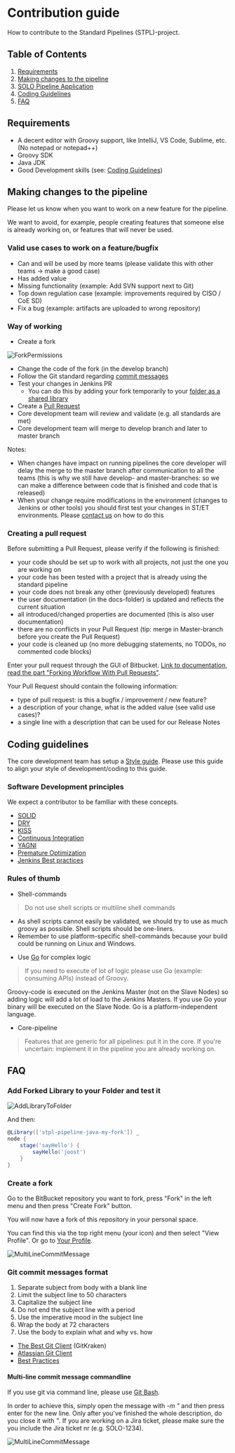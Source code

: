 # Contribution guide

How to contribute to the Standard Pipelines (STPL)-project.

## Table of Contents

   1. [Requirements](#Requirements)
   1. [Making changes to the pipeline](#make-changes)
   1. [SOLO Pipeline Application](#valid-use-cases)
   1. [Coding Guidelines](#coding_guidelines)
   1. [FAQ](#faq)

## Requirements <a name="Requirements"></a>

- A decent editor with Groovy support, like IntelliJ, VS Code, Sublime, etc. (No notepad or notepad++)
- Groovy SDK
- Java JDK
- Good Development skills (see: [Coding Guidelines](#coding_guidelines))

## Making changes to the pipeline<a name="make-changes"></a>

Please let us know when you want to work on a new feature for the pipeline. 

We want to avoid, for example, people creating features that someone else is already working on, or features that will never be used.

### Valid use cases to work on a feature/bugfix

* Can and will be used by more teams (please validate this with other teams -> make a good case)
* Has added value
* Missing functionality (example: Add SVN support next to Git)
* Top down regulation case (example: improvements required by CISO / CoE SD)
* Fix a bug (example: artifacts are uploaded to wrong repository)

### Way of working

* Create a fork

![ForkPermissions](../images/fork-permissions.png)
* Change the code of the fork (in the develop branch)
* Follow the Git standard regarding [commit messages](#commitMessage)
* Test your changes in Jenkins PR
    * You can do this by adding your fork temporarily to your [folder as a shared library](#folderLibrary)
* Create a [Pull Request](#pull_request) 
* Core development team will review and validate (e.g. all standards are met) 
* Core development team will merge to develop branch and later to master branch

Notes:
- When changes have impact on running pipelines the core developer will delay the merge to the master branch after communication to all the teams (this is why we still have develop- and master-branches: so we can make a difference between code that is finished and code that is released)
- When your change require modifications in the environment (changes to Jenkins or other tools) you should first test your changes in ST/ET environments. Please [contact us](#contact) on how to do this

### Creating a pull request<a name="pull_request"></a>

Before submitting a Pull Request, please verify if the following is finished:
- your code should be set up to work with all projects, not just the one you are working on
- your code has been tested with a project that is already using the standard pipeline
- your code does not break any other (previously developed) features
- the user documentation (in the docs-folder) is updated and reflects the current situation
- all introduced/changed properties are documented (this is also user documentation)
- there are no conflicts in your Pull Request (tip: merge in Master-branch before you create the Pull Request)
- your code is cleaned up (no more debugging statements, no TODOs, no commented code blocks)

Enter your pull request through the GUI of Bitbucket. [Link to documentation, read the part "Forking Workflow With Pull Requests"](https://www.atlassian.com/git/tutorials/making-a-pull-request).

Your Pull Request should contain the following information:

- type of pull request: is this a bugfix / improvement / new feature?
- a description of your change, what is the added value (see valid use cases)?
- a single line with a description that can be used for our Release Notes

## Coding guidelines<a name="coding_guidelines"></a>

The core development team has setup a [Style guide](styleguide.md). Please use this guide to align your style of development/coding to this guide.

### Software Development principles

We expect a contributor to be famlliar with these concepts.

* [SOLID](https://en.wikipedia.org/wiki/SOLID_(object-oriented_design))
* [DRY](https://en.wikipedia.org/wiki/Don%27t_repeat_yourself)
* [KISS](https://en.wikipedia.org/wiki/KISS_principle)
* [Continuous Integration](https://en.wikipedia.org/wiki/Continuous_integration)
* [YAGNI](https://en.wikipedia.org/wiki/You_aren%27t_gonna_need_it)
* [Premature Optimization](http://wiki.c2.com/?PrematureOptimization)
* [Jenkins Best practices](JENKINS_PIPELINE_BEST_PRACTICES,md)

### Rules of thumb

- Shell-commands

> Do not use shell scripts or multiline shell commands

* As shell scripts cannot easily be validated, we should try to use as much groovy as possible. Shell scripts should be one-liners. 
* Remember to use platform-specific shell-commands because your build could be running on Linux and Windows.

- Use [Go](https://golang.org/) for complex logic

> If you need to execute of lot of logic please use Go (example: consuming APIs) instead of Groovy.

Groovy-code is executed on the Jenkins Master (not on the Slave Nodes) so adding logic will add a lot of load to the Jenkins Masters. If you use Go your binary will be executed on the Slave Node. Go is a platform-independent language.

- Core-pipeline

> Features that are generic for all pipelines: put it in the core. If you're uncertain: implement it in the pipeline you are already working on.

## FAQ

### Add Forked Library to your Folder and test it <a name="folderLibrary"></a>

![AddLibraryToFolder](../images/add-library-to-folder.png)

And then:
```groovy
@Library(['stpl-pipeline-java-my-fork']) _
node {
    stage('sayHello') {
        sayHello('joost')
    }
}
```

### Create a fork <a name="fork"></a>

Go to the BitBucket repository you want to fork, press "Fork" in the left menu and then press "Create Fork" button.

You will now have a fork of this repository in your personal space.

You can find this via the top right menu (your icon) and then select "View Profile".
Or go to [Your Profile](https://p-bitbucket.nl.eu.abnamro.com:7999/profile).

![MultiLineCommitMessage](../images/how-to-fork.png)

### Git commit messages format <a name="commitMessage"></a>

1. Separate subject from body with a blank line
1. Limit the subject line to 50 characters
1. Capitalize the subject line
1. Do not end the subject line with a period
1. Use the imperative mood in the subject line
1. Wrap the body at 72 characters
1. Use the body to explain what and why vs. how

* [The Best Git Client](https://www.gitkraken.com/) (GitKraken)
* [Atlassian Git Client](https://www.sourcetreeapp.com/)
* [Best Practices](https://chris.beams.io/posts/git-commit/)

#### Multi-line commit message commandline 

If you use git via command line, please use [Git Bash](https://git-for-windows.github.io/).

In order to achieve this, simply open the message with *-m "* and then press enter for the new line.
Only after you've finished the whole description, do you close it with *"*. If you are working on a Jira ticket, 
please make sure the you include the Jira ticket nr (e.g. SOLO-1234).

![MultiLineCommitMessage](../images/multi-line-commit-message.png)

